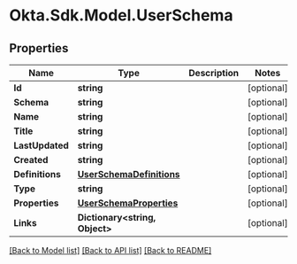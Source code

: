 # Okta.Sdk.Model.UserSchema
## Properties

Name | Type | Description | Notes
------------ | ------------- | ------------- | -------------
**Id** | **string** |  | [optional] 
**Schema** | **string** |  | [optional] 
**Name** | **string** |  | [optional] 
**Title** | **string** |  | [optional] 
**LastUpdated** | **string** |  | [optional] 
**Created** | **string** |  | [optional] 
**Definitions** | [**UserSchemaDefinitions**](UserSchemaDefinitions.md) |  | [optional] 
**Type** | **string** |  | [optional] 
**Properties** | [**UserSchemaProperties**](UserSchemaProperties.md) |  | [optional] 
**Links** | **Dictionary&lt;string, Object&gt;** |  | [optional] 

[[Back to Model list]](../README.md#documentation-for-models) [[Back to API list]](../README.md#documentation-for-api-endpoints) [[Back to README]](../README.md)

